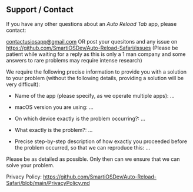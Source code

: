 ## Support / Contact

If you have any other questions about an *Auto Reload Tab* app, please contact:

contactusiosapp@gmail.com OR post your quesitons and any issue on https://github.com/SmartiOSDev/Auto-Reload-Safari/issues
(Please be patient while waiting for a reply as this is only a 1 man company and some answers to rare problems may require intense research)

We require the following precise information to provide you with a solution to your problem (without the following details, providing a solution will be very difficult):

- Name of the app (please specify, as we operate multiple apps): …

- macOS version you are using: …

- On which device exactly is the problem occurring?: …

- What exactly is the problem?: …

- Precise step-by-step description of how exactly you proceeded before the problem occurred, so that we can reproduce this: …


Please be as detailed as possible. Only then can we ensure that we can solve your problem.

Privacy Policy: https://github.com/SmartiOSDev/Auto-Reload-Safari/blob/main/PrivacyPolicy.md

